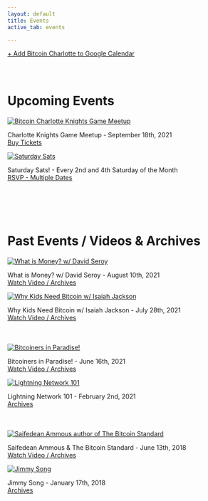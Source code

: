 ```yaml
---
layout: default
title: Events
active_tab: events

---
```


<a class="cta" href="https://calendar.google.com/calendar/embed?src=0grl3lv52bq4fuc0eiu01uemfk%40group.calendar.google.com&ctz=America%2FNew_York">+ Add Bitcoin Charlotte to Google Calendar</a>

<div class="glow-bar glow-bar-divider container-fluid" style="margin-bottom:50px;">&nbsp;</div>


# Upcoming Events

<article style="margin:20px 0 50px">
<div class="row">
    <div class="col">
        <a href="https://www.eventbrite.com/e/bitcoin-charlotte-knights-game-meetup-tickets-166565791767"><img src="/assets/img/posts/event4Instagram.jpg" alt="Bitcoin Charlotte Knights Game Meetup" title="Bitcoin Charlotte Knights Game Meetup"/></a>
        <p class="pic-caption">
            <span>Charlotte Knights Game Meetup - September 18th, 2021</span><br>
            <span><a href="https://www.eventbrite.com/e/bitcoin-charlotte-knights-game-meetup-tickets-166565791767">Buy Tickets</a></span>
        </p>
    </div>
    <div class="col">
        <a href="https://www.meetup.com/BitcoinCharlotte/events/"><img src="/assets/img/posts/Salty-Parrot-Brewing-Saturday-Sats-Meetup.jpg" alt="Saturday Sats" title="Saturday Sats"/></a>
        <p class="pic-caption">
            <span>Saturday Sats! - Every 2nd and 4th Saturday of the Month</span><br>
            <span><a href="https://www.meetup.com/BitcoinCharlotte/events/">RSVP - Multiple Dates</a><br>
        </p>
    </div>
</div>
</article>

<div class="glow-bar glow-bar-divider container-fluid" style="margin-bottom:50px;">&nbsp;</div>

# Past Events / Videos & Archives

<article style="margin:20px 0 50px">
<div class="row">
    <div class="col">
        <a href="/event-2021-08-10"><img src="/assets/img/posts/david-seroy-what-is-money-event3.jpg" alt="What is Money? w/ David Seroy" title="What is Money? w/ David Seroy"/></a>
        <p class="pic-caption">
            <span>What is Money? w/ David Seroy - August 10th, 2021</span><br>
            <span><a href="/event-2021-08-10">Watch Video / Archives</a></span>
        </p>
    </div>
    <div class="col">
        <a href="/event-2021-07-29"><img src="/assets/img/posts/isaiah-jackson-why-kids-need-bitcoin-event2.jpg" alt="Why Kids Need Bitcoin w/ Isaiah Jackson" title="Why Kids Need Bitcoin w/ Isaiah Jackson"/></a>
        <p class="pic-caption">
            <span>Why Kids Need Bitcoin w/ Isaiah Jackson - July 28th, 2021</span><br>
            <span><a href="/event-2021-07-29">Watch Video / Archives</a></span>
        </p>
    </div>
    
</div>
</article>
<article style="margin:0 0 50px">
<div class="row">
    <div class="col">
        <a href="/event-2021-06-16"><img src="/assets/img/posts/bitcoin-paradise-recap-event1.jpg" alt="Bitcoiners in Paradise!" title="Bitcoiners in Paradise!"/></a>
        <p class="pic-caption">
            <span>Bitcoiners in Paradise! - June 16th, 2021</span><br>
            <span><a href="/event-2021-06-16">Watch Video / Archives</a></span>
        </p>
    </div>
    <div class="col">
        <a href="/event-2021-02-02"><img src="/assets/img/posts/lightning-network-meetup-feb2nd.jpg" alt="Lightning Network 101" title="Lightning Network 101"/></a>
        <p class="pic-caption">
            <span>Lightning Network 101 - February 2nd, 2021</span><br>
            <span><a href="/event-2021-02-02">Archives</a></span>
        </p>
    </div>
</div>
</article>

<article style="margin:0 0 50px">
<div class="row">
    <div class="col">
        <a href="/event-2018-06-13"><img src="/assets/img/posts/saifedean-ammous-event.jpg" alt="Saifedean Ammous author of The Bitcoin Standard" title="Saifedean Ammous author of The Bitcoin Standard"/></a>
        <p class="pic-caption">
            <span>Saifedean Ammous & The Bitcoin Standard - June 13th, 2018</span><br>
            <span><a href="/event-2018-06-13">Watch Video / Archives</a></span>
        </p>
    </div>
    <div class="col">
        <a href="/event-2018-01-17"><img src="/assets/img/posts/jimmysong-event.jpg" alt="Jimmy Song" title="Jimmy Song"/></a>
        <p class="pic-caption">
            <span>Jimmy Song - January 17th, 2018</span><br>
            <span><a href="/event-2018-01-17">Archives</a></span>
        </p>
    </div>
</div>
</article>


